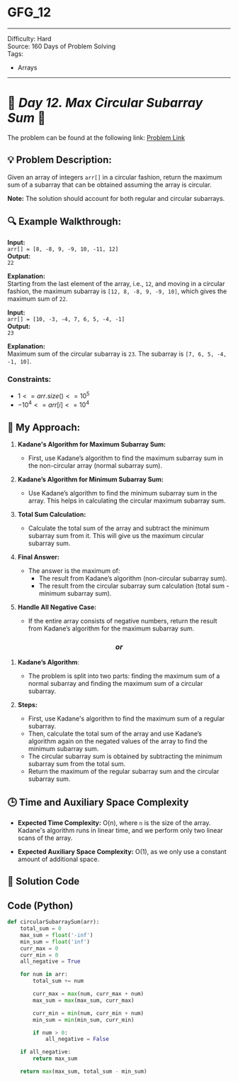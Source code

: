 # GFG_12
---
Difficulty: Hard  
Source: 160 Days of Problem Solving  
Tags:
  - Arrays  
---

# 🚀 _Day 12. Max Circular Subarray Sum_ 🧠
The problem can be found at the following link: [Problem Link](https://www.geeksforgeeks.org/batch/gfg-160-problems/track/arrays-gfg-160/problem/max-circular-subarray-sum-1587115620)

## 💡 **Problem Description:**

Given an array of integers `arr[]` in a circular fashion, return the maximum sum of a subarray that can be obtained assuming the array is circular.

**Note:** The solution should account for both regular and circular subarrays.

## 🔍 **Example Walkthrough:**

**Input:**  
`arr[] = [8, -8, 9, -9, 10, -11, 12]`  
**Output:**  
`22`

**Explanation:**  
Starting from the last element of the array, i.e., `12`, and moving in a circular fashion, the maximum subarray is `[12, 8, -8, 9, -9, 10]`, which gives the maximum sum of `22`.

**Input:**  
`arr[] = [10, -3, -4, 7, 6, 5, -4, -1]`  
**Output:**  
`23`

**Explanation:**  
Maximum sum of the circular subarray is `23`. The subarray is `[7, 6, 5, -4, -1, 10]`.

### Constraints:
- $`1 <= arr.size() <= 10^5`$
- $`-10^4 <= arr[i] <= 10^4`$

## 🎯 **My Approach:**

1. **Kadane's Algorithm for Maximum Subarray Sum:**
   - First, use Kadane’s algorithm to find the maximum subarray sum in the non-circular array (normal subarray sum).
   
2. **Kadane’s Algorithm for Minimum Subarray Sum:**
   - Use Kadane’s algorithm to find the minimum subarray sum in the array. This helps in calculating the circular maximum subarray sum.
   
3. **Total Sum Calculation:**
   - Calculate the total sum of the array and subtract the minimum subarray sum from it. This will give us the maximum circular subarray sum.
   
4. **Final Answer:**
   - The answer is the maximum of:
     - The result from Kadane’s algorithm (non-circular subarray sum).
     - The result from the circular subarray sum calculation (total sum - minimum subarray sum).
   
5. **Handle All Negative Case:**
   - If the entire array consists of negative numbers, return the result from Kadane’s algorithm for the maximum subarray sum.
     
### <div align="center">_*or*_</div>

1. **Kadane’s Algorithm**:
   - The problem is split into two parts: finding the maximum sum of a normal subarray and finding the maximum sum of a circular subarray.
   
2. **Steps:**
   - First, use Kadane's algorithm to find the maximum sum of a regular subarray.
   - Then, calculate the total sum of the array and use Kadane’s algorithm again on the negated values of the array to find the minimum subarray sum.
   - The circular subarray sum is obtained by subtracting the minimum subarray sum from the total sum.
   - Return the maximum of the regular subarray sum and the circular subarray sum.
    
## 🕒 **Time and Auxiliary Space Complexity** 

- **Expected Time Complexity:** O(n), where `n` is the size of the array. Kadane's algorithm runs in linear time, and we perform only two linear scans of the array.
  
- **Expected Auxiliary Space Complexity:** O(1), as we only use a constant amount of additional space.

## 📝 **Solution Code**
## Code (Python)

```python
def circularSubarraySum(arr):
    total_sum = 0
    max_sum = float('-inf')
    min_sum = float('inf')
    curr_max = 0
    curr_min = 0
    all_negative = True

    for num in arr:
        total_sum += num

        curr_max = max(num, curr_max + num)
        max_sum = max(max_sum, curr_max)

        curr_min = min(num, curr_min + num)
        min_sum = min(min_sum, curr_min)

        if num > 0:
            all_negative = False

    if all_negative:
        return max_sum

    return max(max_sum, total_sum - min_sum)
```
